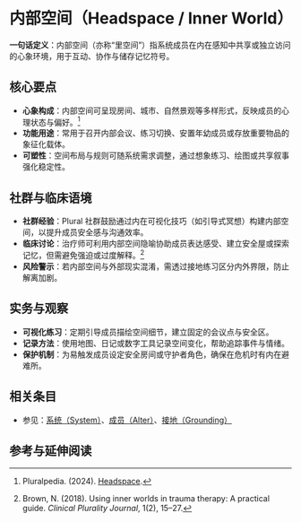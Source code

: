 # 内部空间（Headspace / Inner World）

**一句话定义**：内部空间（亦称“里空间”）指系统成员在内在感知中共享或独立访问的心象环境，用于互动、协作与储存记忆符号。

## 核心要点

- **心象构成**：内部空间可呈现房间、城市、自然景观等多样形式，反映成员的心理状态与偏好。[^pluralpedia-headspace]
- **功能用途**：常用于召开内部会议、练习切换、安置年幼成员或存放重要物品的象征化载体。
- **可塑性**：空间布局与规则可随系统需求调整，通过想象练习、绘图或共享叙事强化稳定性。

## 社群与临床语境

- **社群经验**：Plural 社群鼓励通过内在可视化技巧（如引导式冥想）构建内部空间，以提升成员安全感与沟通效率。
- **临床讨论**：治疗师可利用内部空间隐喻协助成员表达感受、建立安全屋或探索记忆，但需避免强迫或过度解释。[^brown2018]
- **风险警示**：若内部空间与外部现实混淆，需透过接地练习区分内外界限，防止解离加剧。

## 实务与观察

- **可视化练习**：定期引导成员描绘空间细节，建立固定的会议点与安全区。
- **记录方法**：使用地图、日记或数字工具记录空间变化，帮助追踪事件与情绪。
- **保护机制**：为易触发成员设定安全房间或守护者角色，确保在危机时有内在避难所。

## 相关条目

- 参见：[系统（System）](系统.md)、[成员（Alter）](../系统角色与类型/成员.md)、[接地（Grounding）](../实践与支持/接地.md)

## 参考与延伸阅读

[^pluralpedia-headspace]: Pluralpedia. (2024). [Headspace](https://pluralpedia.org/w/Headspace).
[^brown2018]: Brown, N. (2018). Using inner worlds in trauma therapy: A practical guide. *Clinical Plurality Journal*, 1(2), 15–27.
